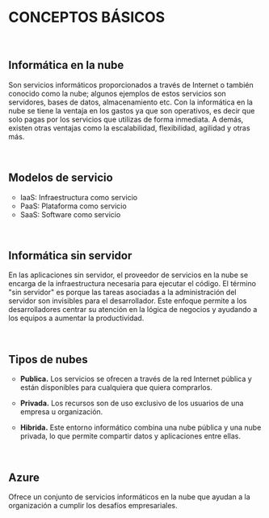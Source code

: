 <h1>CONCEPTOS BÁSICOS</h1>
<br>
<h2>Informática en la nube</h2>
<p>Son servicios informáticos proporcionados a través de Internet o también conocido como la nube; algunos ejemplos de estos servicios son servidores, bases de datos, almacenamiento etc. Con la informática en la nube se tiene la ventaja en los gastos ya que son operativos, es decir que solo pagas por los servicios que utilizas de forma inmediata. A demás, existen otras ventajas como la escalabilidad, flexibilidad, agilidad y otras más.</p>
<br>
<h2>Modelos de servicio</h2>
<ul style="list-style-type: circle;">
<li>IaaS: Infraestructura como servicio</li>
<li>PaaS: Plataforma como servicio</li>
<li>SaaS: Software como servicio</li>
</ul>
<br>
<h2>Informática sin servidor</h2>
<p>En las aplicaciones sin servidor, el proveedor de servicios en la nube se encarga de la infraestructura necesaria para ejecutar el código. El término "sin servidor" es porque las tareas asociadas a la administración del servidor son invisibles para el desarrollador. Este enfoque permite a los desarrolladores centrar su atención en la lógica de negocios y ayudando a los equipos a aumentar la productividad.</p>
<br>
<h2>Tipos de nubes</h2>
<ul style="list-style-type: circle;">
<li>
<p><strong>Publica.</strong> Los servicios se ofrecen a trav&eacute;s de la red Internet p&uacute;blica y est&aacute;n disponibles para cualquiera que quiera comprarlos.</p>
</li>
<li>
<p><strong>Privada.</strong> Los recursos son de uso exclusivo de los usuarios de una empresa u organizaci&oacute;n.</p>
</li>
<li>
<p><strong>Hibrida.</strong> Este entorno inform&aacute;tico combina una nube p&uacute;blica y una nube privada, lo que permite compartir datos y aplicaciones entre ellas.</p>
</li>
</ul>
<br>
<h2>Azure</h2>
<p>Ofrece un conjunto de servicios informáticos en la nube que ayudan a la organización a cumplir los desafíos empresariales.</p>